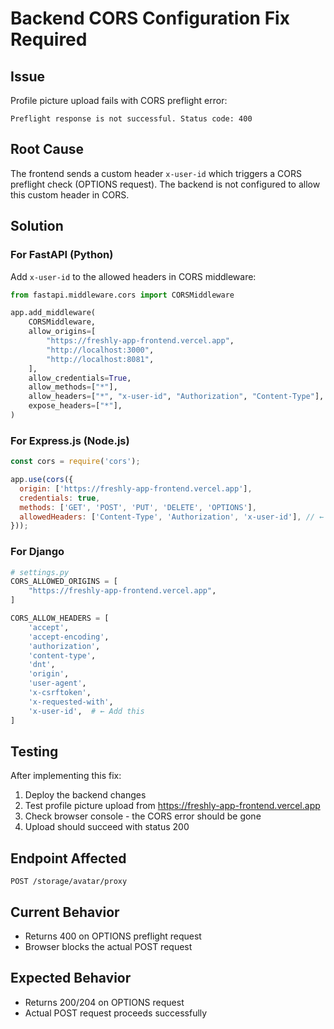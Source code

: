 # Backend CORS Configuration Fix Required

## Issue
Profile picture upload fails with CORS preflight error:
```
Preflight response is not successful. Status code: 400
```

## Root Cause
The frontend sends a custom header `x-user-id` which triggers a CORS preflight check (OPTIONS request). The backend is not configured to allow this custom header in CORS.

## Solution

### For FastAPI (Python)
Add `x-user-id` to the allowed headers in CORS middleware:

```python
from fastapi.middleware.cors import CORSMiddleware

app.add_middleware(
    CORSMiddleware,
    allow_origins=[
        "https://freshly-app-frontend.vercel.app",
        "http://localhost:3000",
        "http://localhost:8081",
    ],
    allow_credentials=True,
    allow_methods=["*"],
    allow_headers=["*", "x-user-id", "Authorization", "Content-Type"],  # ← Add x-user-id
    expose_headers=["*"],
)
```

### For Express.js (Node.js)
```javascript
const cors = require('cors');

app.use(cors({
  origin: ['https://freshly-app-frontend.vercel.app'],
  credentials: true,
  methods: ['GET', 'POST', 'PUT', 'DELETE', 'OPTIONS'],
  allowedHeaders: ['Content-Type', 'Authorization', 'x-user-id'], // ← Add x-user-id
}));
```

### For Django
```python
# settings.py
CORS_ALLOWED_ORIGINS = [
    "https://freshly-app-frontend.vercel.app",
]

CORS_ALLOW_HEADERS = [
    'accept',
    'accept-encoding',
    'authorization',
    'content-type',
    'dnt',
    'origin',
    'user-agent',
    'x-csrftoken',
    'x-requested-with',
    'x-user-id',  # ← Add this
]
```

## Testing
After implementing this fix:
1. Deploy the backend changes
2. Test profile picture upload from https://freshly-app-frontend.vercel.app
3. Check browser console - the CORS error should be gone
4. Upload should succeed with status 200

## Endpoint Affected
`POST /storage/avatar/proxy`

## Current Behavior
- Returns 400 on OPTIONS preflight request
- Browser blocks the actual POST request

## Expected Behavior
- Returns 200/204 on OPTIONS request
- Actual POST request proceeds successfully
